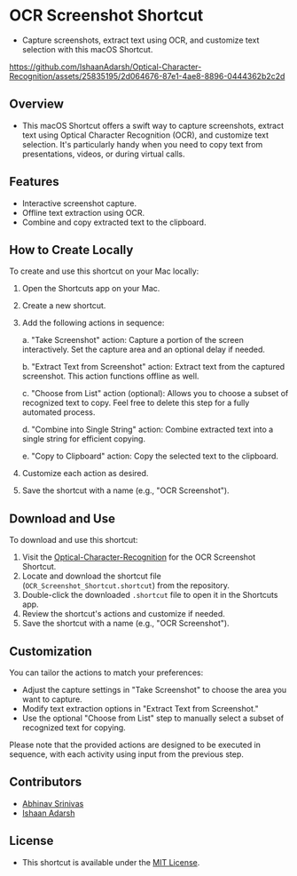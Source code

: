 # OCR Screenshot Shortcut
- Capture screenshots, extract text using OCR, and customize text selection with this macOS Shortcut.




https://github.com/IshaanAdarsh/Optical-Character-Recognition/assets/25835195/2d064676-87e1-4ae8-8896-0444362b2c2d




## Overview
- This macOS Shortcut offers a swift way to capture screenshots, extract text using Optical Character Recognition (OCR), and customize text selection. It's particularly handy when you need to copy text from presentations, videos, or during virtual calls.

## Features
- Interactive screenshot capture.
- Offline text extraction using OCR.
- Combine and copy extracted text to the clipboard.

## How to Create Locally

To create and use this shortcut on your Mac locally:
1. Open the Shortcuts app on your Mac.
2. Create a new shortcut.
3. Add the following actions in sequence:

   a. "Take Screenshot" action: Capture a portion of the screen interactively. Set the capture area and an optional delay if needed.
   
   b. "Extract Text from Screenshot" action: Extract text from the captured screenshot. This action functions offline as well.
   
   c. "Choose from List" action (optional): Allows you to choose a subset of recognized text to copy. Feel free to delete this step for a fully automated process.
   
   d. "Combine into Single String" action: Combine extracted text into a single string for efficient copying.
   
   e. "Copy to Clipboard" action: Copy the selected text to the clipboard.

4. Customize each action as desired.
5. Save the shortcut with a name (e.g., "OCR Screenshot").

## Download and Use

To download and use this shortcut:

1. Visit the [Optical-Character-Recognition](https://github.com/IshaanAdarsh/Optical-Character-Recognition) for the OCR Screenshot Shortcut.
2. Locate and download the shortcut file (`OCR_Screenshot_Shortcut.shortcut`) from the repository.
3. Double-click the downloaded `.shortcut` file to open it in the Shortcuts app.
4. Review the shortcut's actions and customize if needed.
5. Save the shortcut with a name (e.g., "OCR Screenshot").

## Customization

You can tailor the actions to match your preferences:

- Adjust the capture settings in "Take Screenshot" to choose the area you want to capture.
- Modify text extraction options in "Extract Text from Screenshot."
- Use the optional "Choose from List" step to manually select a subset of recognized text for copying.

Please note that the provided actions are designed to be executed in sequence, with each activity using input from the previous step.

## Contributors
- [Abhinav Srinivas](https://github.com/nown1ne)
- [Ishaan Adarsh](https://github.com/IshaanAdarsh)

## License
- This shortcut is available under the [MIT License](LICENSE).
